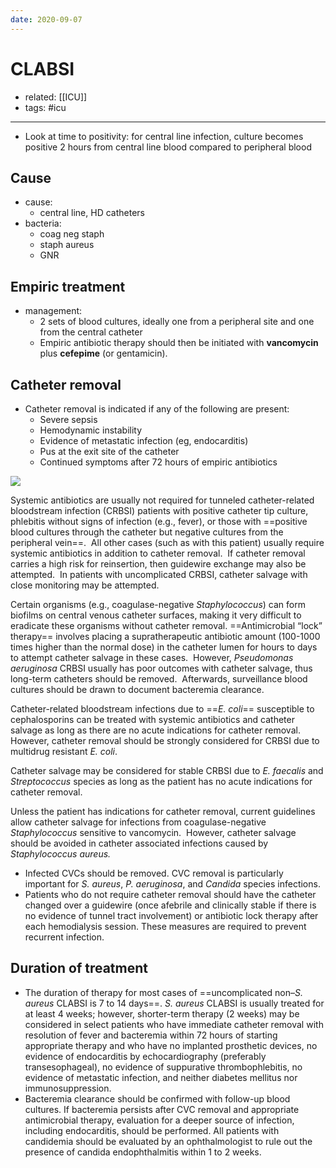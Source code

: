 ```yaml
---
date: 2020-09-07
---
```


# CLABSI

- related: [[ICU]]
- tags: #icu
---

- Look at time to positivity: for central line infection, culture becomes positive 2 hours from central line blood compared to peripheral blood

## Cause

- cause:
	- central line, HD catheters
- bacteria:
	- coag neg staph
	- staph aureus
	- GNR

## Empiric treatment

- management:
	- 2 sets of blood cultures, ideally one from a peripheral site and one from the central catheter
	- Empiric antibiotic therapy should then be initiated with **vancomycin** plus **cefepime** (or gentamicin).

## Catheter removal

- Catheter removal is indicated if any of the following are present:
	- Severe sepsis
	- Hemodynamic instability
	- Evidence of metastatic infection (eg, endocarditis)
	- Pus at the exit site of the catheter
	- Continued symptoms after 72 hours of empiric antibiotics

![](https://photos.thisispiggy.com/file/wikiFiles/20220807100232.png)

Systemic antibiotics are usually not required for tunneled catheter-related bloodstream infection (CRBSI) patients with positive catheter tip culture, phlebitis without signs of infection (e.g., fever), or those with ==positive blood cultures through the catheter but negative cultures from the peripheral vein==.  All other cases (such as with this patient) usually require systemic antibiotics in addition to catheter removal.  If catheter removal carries a high risk for reinsertion, then guidewire exchange may also be attempted.  In patients with uncomplicated CRBSI, catheter salvage with close monitoring may be attempted.

Certain organisms (e.g., coagulase-negative _Staphylococcus_) can form biofilms on central venous catheter surfaces, making it very difficult to eradicate these organisms without catheter removal. ==Antimicrobial “lock” therapy== involves placing a supratherapeutic antibiotic amount (100-1000 times higher than the normal dose) in the catheter lumen for hours to days to attempt catheter salvage in these cases.  However, _Pseudomonas aeruginosa_ CRBSI usually has poor outcomes with catheter salvage, thus long-term catheters should be removed.  Afterwards, surveillance blood cultures should be drawn to document bacteremia clearance.

Catheter-related bloodstream infections due to ==_E. coli_== susceptible to cephalosporins can be treated with systemic antibiotics and catheter salvage as long as there are no acute indications for catheter removal.  However, catheter removal should be strongly considered for CRBSI due to multidrug resistant _E. coli_.

Catheter salvage may be considered for stable CRBSI due to _E. faecalis_ and _Streptococcus_ species as long as the patient has no acute indications for catheter removal.

Unless the patient has indications for catheter removal, current guidelines allow catheter salvage for infections from coagulase-negative _Staphylococcus_ sensitive to vancomycin.  However, catheter salvage should be avoided in catheter associated infections caused by _Staphylococcus aureus._

- Infected CVCs should be removed. CVC removal is particularly important for _S. aureus_, _P. aeruginosa_, and _Candida_ species infections.
- Patients who do not require catheter removal should have the catheter changed over a guidewire (once afebrile and clinically stable if there is no evidence of tunnel tract involvement) or antibiotic lock therapy after each hemodialysis session.  These measures are required to prevent recurrent infection.

## Duration of treatment

- The duration of therapy for most cases of ==uncomplicated non–_S. aureus_ CLABSI is 7 to 14 days==. _S. aureus_ CLABSI is usually treated for at least 4 weeks; however, shorter-term therapy (2 weeks) may be considered in select patients who have immediate catheter removal with resolution of fever and bacteremia within 72 hours of starting appropriate therapy and who have no implanted prosthetic devices, no evidence of endocarditis by echocardiography (preferably transesophageal), no evidence of suppurative thrombophlebitis, no evidence of metastatic infection, and neither diabetes mellitus nor immunosuppression.
- Bacteremia clearance should be confirmed with follow-up blood cultures. If bacteremia persists after CVC removal and appropriate antimicrobial therapy, evaluation for a deeper source of infection, including endocarditis, should be performed. All patients with candidemia should be evaluated by an ophthalmologist to rule out the presence of candida endophthalmitis within 1 to 2 weeks.
